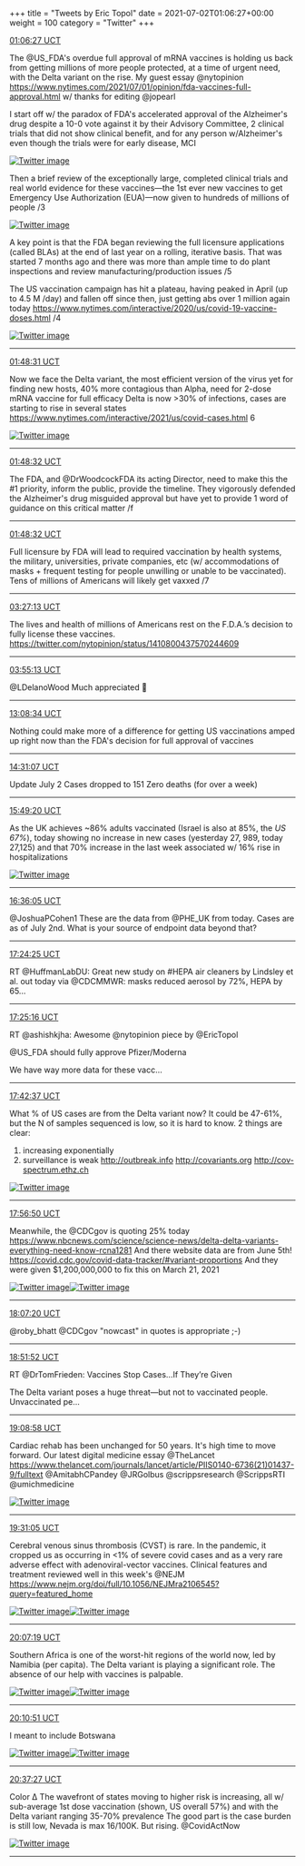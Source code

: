 +++
title = "Tweets by Eric Topol" 
date = 2021-07-02T01:06:27+00:00
weight = 100
category = "Twitter"
+++

<div class="thread">
<div class="profile">



</div>
</div>



<a href="https://twitter.com/erictopol/status/1410766785243013121" target="_blank" rel="noreferer">01:06:27 UCT</a>

The @US_FDA's overdue full approval of mRNA vaccines is holding us back from getting millions of more people protected, at a time of urgent need, with the Delta variant on the rise. My guest essay @nytopinion https://www.nytimes.com/2021/07/01/opinion/fda-vaccines-full-approval.html w/ thanks for editing @jopearl



I start off w/ the paradox of FDA's  accelerated approval of the Alzheimer's drug despite a 10-0 vote against it by their Advisory Committee, 2 clinical trials that did not show clinical benefit, and for any person w/Alzheimer's even though the trials were for early disease, MCI 

<a href="E5QOZXmVUAMBQnv.jpg"  ><img src="E5QOZXmVUAMBQnv.jpg" alt="Twitter image" ></img></a>


Then a brief review of the exceptionally large, completed clinical trials and real world evidence for these vaccines—the 1st ever new vaccines to get Emergency Use Authorization (EUA)—now given to hundreds of millions of people /3 

<a href="E5QQCevVgAIIKoJ.jpg"  ><img src="E5QQCevVgAIIKoJ.jpg" alt="Twitter image" ></img></a>


A key point is that the FDA began reviewing the full licensure applications (called BLAs) at the end of last year on a rolling, iterative basis. That was started 7 months ago and there was more than ample time to do plant inspections and review manufacturing/production issues /5


The US vaccination campaign has hit a plateau, having peaked in April (up to 4.5 M /day) and fallen off since then, just getting abs over 1 million again today
https://www.nytimes.com/interactive/2020/us/covid-19-vaccine-doses.html /4 

<a href="E5QQ5S7VEAIuGkw.jpg"  ><img src="E5QQ5S7VEAIuGkw.jpg" alt="Twitter image" ></img></a>

---

<a href="https://twitter.com/erictopol/status/1410777375025942529" target="_blank" rel="noreferer">01:48:31 UCT</a>

Now we face the Delta variant, the most efficient version of the virus yet for finding new hosts, 40% more contagious than Alpha, need for 2-dose mRNA vaccine for full efficacy
Delta is now &gt;30% of infections, cases are starting to rise in several states
https://www.nytimes.com/interactive/2021/us/covid-cases.html 6 

<a href="E5QTTkHUcAEntOK.jpg"  ><img src="E5QTTkHUcAEntOK.jpg" alt="Twitter image" ></img></a>

---

<a href="https://twitter.com/erictopol/status/1410777379165724679" target="_blank" rel="noreferer">01:48:32 UCT</a>

The FDA, and @DrWoodcockFDA its acting Director, need to make this the #1 priority, inform the public, provide the timeline. They vigorously defended the Alzheimer's drug misguided approval but have yet to provide 1 word of guidance on this critical matter /f



---

<a href="https://twitter.com/erictopol/status/1410777377559306242" target="_blank" rel="noreferer">01:48:32 UCT</a>

Full licensure by FDA will lead to required vaccination by health systems, the military, universities, private companies, etc (w/ accommodations of masks + frequent testing for people unwilling or unable to be vaccinated). Tens of millions of Americans will likely get vaxxed /7



---

<a href="https://twitter.com/erictopol/status/1410802213086134279" target="_blank" rel="noreferer">03:27:13 UCT</a>

The lives and health of millions of Americans rest on the F.D.A.’s decision to fully license these vaccines. https://twitter.com/nytopinion/status/1410800437570244609



---

<a href="https://twitter.com/erictopol/status/1410809259047092229" target="_blank" rel="noreferer">03:55:13 UCT</a>

@LDelanoWood Much appreciated 🙏



---

<a href="https://twitter.com/erictopol/status/1410948512217370627" target="_blank" rel="noreferer">13:08:34 UCT</a>

Nothing could make more of a difference for getting US vaccinations amped up right now than the FDA's decision for full approval of vaccines



---

<a href="https://twitter.com/erictopol/status/1410969289041997829" target="_blank" rel="noreferer">14:31:07 UCT</a>

Update July 2
Cases dropped to 151
Zero deaths (for over a week)



---

<a href="https://twitter.com/erictopol/status/1410988971320954881" target="_blank" rel="noreferer">15:49:20 UCT</a>

As the UK achieves ~86% adults vaccinated (Israel is also at 85%, the *US 67%*), today showing no increase in new cases (yesterday 27, 989, today 27,125) and that 70% increase in the last week associated w/ 16% rise in hospitalizations 

<a href="E5TWDVAVUAYctoF.jpg"  ><img src="E5TWDVAVUAYctoF.jpg" alt="Twitter image" ></img></a>

---

<a href="https://twitter.com/erictopol/status/1411000739007057926" target="_blank" rel="noreferer">16:36:05 UCT</a>

@JoshuaPCohen1 These are the data from @PHE_UK from today. Cases are as of July 2nd. What is your source of endpoint data beyond that?



---

<a href="https://twitter.com/erictopol/status/1411012902304174082" target="_blank" rel="noreferer">17:24:25 UCT</a>

RT @HuffmanLabDU: Great new study on #HEPA air cleaners by Lindsley et al. out today via @CDCMMWR: masks reduced aerosol by 72%, HEPA by 65…



---

<a href="https://twitter.com/erictopol/status/1411013115429355525" target="_blank" rel="noreferer">17:25:16 UCT</a>

RT @ashishkjha: Awesome @nytopinion piece by @EricTopol 

@US_FDA should fully approve Pfizer/Moderna

We have way more data for these vacc…



---

<a href="https://twitter.com/erictopol/status/1411017478814113796" target="_blank" rel="noreferer">17:42:37 UCT</a>

What % of US cases are from the Delta variant now?
It could be 47-61%, but the N of samples sequenced is low, so it is hard to know.
2 things are clear: 
1.  increasing exponentially 
2. surveillance is weak
http://outbreak.info
http://covariants.org
http://cov-spectrum.ethz.ch 

<a href="E5TvYXCVcAMOE-J.jpg"  ><img src="E5TvYXCVcAMOE-J.jpg" alt="Twitter image" ></img></a>

---

<a href="https://twitter.com/erictopol/status/1411021059214626820" target="_blank" rel="noreferer">17:56:50 UCT</a>

Meanwhile, the @CDCgov is quoting 25% today
https://www.nbcnews.com/science/science-news/delta-delta-variants-everything-need-know-rcna1281
And there website data are from June 5th!
https://covid.cdc.gov/covid-data-tracker/#variant-proportions
And they were given $1,200,000,000 to fix this on March 21, 2021 

<a href="E5TzhuWVUAcsOVY.png"  ><img src="E5TzhuWVUAcsOVY.png" alt="Twitter image" ></img></a><a href="E5TzshjUUAEk-oC.jpg"  ><img src="E5TzshjUUAEk-oC.jpg" alt="Twitter image" ></img></a>

---

<a href="https://twitter.com/erictopol/status/1411023701630341121" target="_blank" rel="noreferer">18:07:20 UCT</a>

@roby_bhatt @CDCgov "nowcast" in quotes is appropriate ;-)



---

<a href="https://twitter.com/erictopol/status/1411034908789592064" target="_blank" rel="noreferer">18:51:52 UCT</a>

RT @DrTomFrieden: Vaccines Stop Cases…If They’re Given

The Delta variant poses a huge threat—but not to vaccinated people. Unvaccinated pe…



---

<a href="https://twitter.com/erictopol/status/1411039210392276993" target="_blank" rel="noreferer">19:08:58 UCT</a>

Cardiac rehab has been unchanged for 50 years. It's high time to move forward. 
Our latest digital medicine essay @TheLancet  https://www.thelancet.com/journals/lancet/article/PIIS0140-6736(21)01437-9/fulltext
@AmitabhCPandey @JRGolbus @scrippsresearch @ScrippsRTI @umichmedicine 

<a href="E5UEXCsUYAI7IXB.jpg"  ><img src="E5UEXCsUYAI7IXB.jpg" alt="Twitter image" ></img></a>

---

<a href="https://twitter.com/erictopol/status/1411044776208527360" target="_blank" rel="noreferer">19:31:05 UCT</a>

Cerebral venous sinus thrombosis (CVST) is rare. In the pandemic, it cropped us as occurring in &lt;1% of severe covid cases and as a very rare adverse effect with adenoviral-vector vaccines. Clinical features and treatment reviewed well in this week's @NEJM
https://www.nejm.org/doi/full/10.1056/NEJMra2106545?query=featured_home 

<a href="E5UHd1FVEAI1ch-.jpg"  ><img src="E5UHd1FVEAI1ch-.jpg" alt="Twitter image" ></img></a><a href="E5UJVtZUYAE3ZyA.jpg"  ><img src="E5UJVtZUYAE3ZyA.jpg" alt="Twitter image" ></img></a>

---

<a href="https://twitter.com/erictopol/status/1411053894331813889" target="_blank" rel="noreferer">20:07:19 UCT</a>

Southern Africa is one of the worst-hit regions of the world now, led by Namibia (per capita). The Delta variant is playing a significant role. The absence of our help with vaccines is palpable. 

<a href="E5UQ3KSVcAEdSvv.jpg"  ><img src="E5UQ3KSVcAEdSvv.jpg" alt="Twitter image" ></img></a><a href="E5UR2K_VoAYPRz1.jpg"  ><img src="E5UR2K_VoAYPRz1.jpg" alt="Twitter image" ></img></a>

---

<a href="https://twitter.com/erictopol/status/1411054785369808898" target="_blank" rel="noreferer">20:10:51 UCT</a>

I meant to include Botswana 

<a href="E5USw3IVgAMi5bC.jpg"  ><img src="E5USw3IVgAMi5bC.jpg" alt="Twitter image" ></img></a><a href="E5UStm1VUAARfY0.jpg"  ><img src="E5UStm1VUAARfY0.jpg" alt="Twitter image" ></img></a>

---

<a href="https://twitter.com/erictopol/status/1411061477998424065" target="_blank" rel="noreferer">20:37:27 UCT</a>

Color Δ
The wavefront of states moving to higher risk is increasing, all w/ sub-average 1st dose vaccination (shown, US overall 57%) and with the Delta variant ranging 35-70% prevalence
The good part is the case burden is still low, Nevada is max 16/100K. But rising.
@CovidActNow 

<a href="E5UXeBWUcAUt5bD.jpg"  ><img src="E5UXeBWUcAUt5bD.jpg" alt="Twitter image" ></img></a>

---